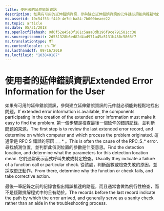 ```yaml
---
title: 使用者的延伸錯誤資訊
description: 如果有可用的延伸錯誤資訊，參與建立延伸錯誤資訊的元件就必須能夠輕鬆地找出問題。
ms.assetid: 10c54f53-f449-4e7d-ba84-7b000beaee22
ms.topic: article
ms.date: 05/31/2018
ms.openlocfilehash: 0d6f52e45e3f181c5aaa0db196f9ce791581cc38
ms.sourcegitcommit: 2d531328b6ed82d4ad971a45a5131b430c5866f7
ms.translationtype: MT
ms.contentlocale: zh-TW
ms.lasthandoff: 09/16/2019
ms.locfileid: "103840187"
---
```

# <a name="extended-error-information-for-the-user"></a><span data-ttu-id="cffee-103">使用者的延伸錯誤資訊</span><span class="sxs-lookup"><span data-stu-id="cffee-103">Extended Error Information for the User</span></span>

<span data-ttu-id="cffee-104">如果有可用的延伸錯誤資訊，參與建立延伸錯誤資訊的元件就必須能夠輕鬆地找出問題。</span><span class="sxs-lookup"><span data-stu-id="cffee-104">If extended error information is available, the components participating in the creation of the extended error information must make it easy to find the problem.</span></span> <span data-ttu-id="cffee-105">第一個步驟是檢查最後一個延伸的錯誤記錄，並判斷問題的來源。</span><span class="sxs-lookup"><span data-stu-id="cffee-105">The first step is to review the last extended error record, and determine on which computer and which process the problem originated.</span></span> <span data-ttu-id="cffee-106">這通常是 RPC S 錯誤的原因 \_ \_ \* 。</span><span class="sxs-lookup"><span data-stu-id="cffee-106">This is often the cause of the RPC\_S\_\* error.</span></span> <span data-ttu-id="cffee-107">尋找偵測位置，並判斷此偵測位置的參數是什麼意思。</span><span class="sxs-lookup"><span data-stu-id="cffee-107">Find the detection location, and determine what the parameters for this detection location mean.</span></span> <span data-ttu-id="cffee-108">它們通常表示函式呼叫失敗或特定檢查。</span><span class="sxs-lookup"><span data-stu-id="cffee-108">Usually they indicate a failure of a function call or particular check.</span></span> <span data-ttu-id="cffee-109">從該處，判斷函數或檢查失敗的原因，並採取更正動作。</span><span class="sxs-lookup"><span data-stu-id="cffee-109">From there, determine why the function or check fails, and take corrective action.</span></span>

<span data-ttu-id="cffee-110">最後一筆記錄之前的記錄會指出錯誤抵達的路徑，而且通常會做為例行性檢查，而不是疑難排解程式中的且有助於。</span><span class="sxs-lookup"><span data-stu-id="cffee-110">The records before the last record indicate the path by which the error arrived, and generally serve as a sanity check rather than an aide in the troubleshooting process.</span></span>

 

 




